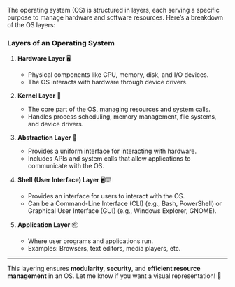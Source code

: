 The operating system (OS) is structured in layers, each serving a specific purpose to manage hardware and software resources. Here’s a breakdown of the OS layers:

### **Layers of an Operating System**
1. **Hardware Layer** 🖥️  
   - Physical components like CPU, memory, disk, and I/O devices.  
   - The OS interacts with hardware through device drivers.

2. **Kernel Layer** 🧠  
   - The core part of the OS, managing resources and system calls.  
   - Handles process scheduling, memory management, file systems, and device drivers.

3. **Abstraction Layer** 🔄  
   - Provides a uniform interface for interacting with hardware.  
   - Includes APIs and system calls that allow applications to communicate with the OS.

4. **Shell (User Interface) Layer** 🖥️⌨️  
   - Provides an interface for users to interact with the OS.  
   - Can be a Command-Line Interface (CLI) (e.g., Bash, PowerShell) or Graphical User Interface (GUI) (e.g., Windows Explorer, GNOME).

5. **Application Layer** 📦  
   - Where user programs and applications run.  
   - Examples: Browsers, text editors, media players, etc.

---

This layering ensures **modularity**, **security**, and **efficient resource management** in an OS. Let me know if you want a visual representation! 🚀